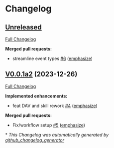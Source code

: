 # Changelog

## [Unreleased](https://github.com/OpenVoiceOS/ovos-skill-alerts/tree/HEAD)

[Full Changelog](https://github.com/OpenVoiceOS/ovos-skill-alerts/compare/V0.0.1a2...HEAD)

**Merged pull requests:**

- streamline event types [\#6](https://github.com/OpenVoiceOS/ovos-skill-alerts/pull/6) ([emphasize](https://github.com/emphasize))

## [V0.0.1a2](https://github.com/OpenVoiceOS/ovos-skill-alerts/tree/V0.0.1a2) (2023-12-26)

[Full Changelog](https://github.com/OpenVoiceOS/ovos-skill-alerts/compare/7b2d03a68ec37944171b423a25d339875254a773...V0.0.1a2)

**Implemented enhancements:**

- feat DAV and skill rework [\#4](https://github.com/OpenVoiceOS/ovos-skill-alerts/pull/4) ([emphasize](https://github.com/emphasize))

**Merged pull requests:**

- Fix/workflow setup [\#5](https://github.com/OpenVoiceOS/ovos-skill-alerts/pull/5) ([emphasize](https://github.com/emphasize))



\* *This Changelog was automatically generated by [github_changelog_generator](https://github.com/github-changelog-generator/github-changelog-generator)*
